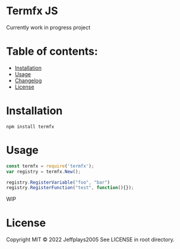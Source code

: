 # Termfx JS
Currently work in progress project

# Table of contents:
- [Installation](#Installation)
- [Usage](#Usage)
- [Changelog](#Changelog)
- [License](#License)

# Installation
```
npm install termfx
```

# Usage
```js
const termfx = require('termfx');
var registry = termfx.New();

registry.RegisterVariable("foo", "bar")
registry.RegisterFunction("test", function(){});
```
WIP

# License
Copyright MIT © 2022 Jeffplays2005
See LICENSE in root directory.
